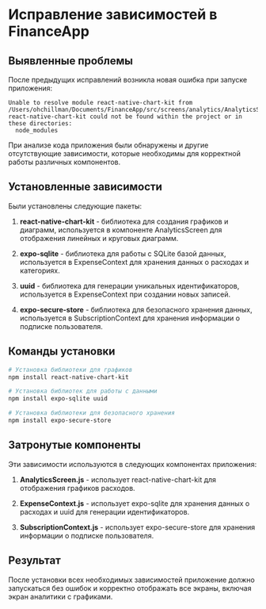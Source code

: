 # Исправление зависимостей в FinanceApp

## Выявленные проблемы

После предыдущих исправлений возникла новая ошибка при запуске приложения:

```
Unable to resolve module react-native-chart-kit from /Users/ohchillman/Documents/FinanceApp/src/screens/analytics/AnalyticsScreen.js: react-native-chart-kit could not be found within the project or in these directories:
  node_modules
```

При анализе кода приложения были обнаружены и другие отсутствующие зависимости, которые необходимы для корректной работы различных компонентов.

## Установленные зависимости

Были установлены следующие пакеты:

1. **react-native-chart-kit** - библиотека для создания графиков и диаграмм, используется в компоненте AnalyticsScreen для отображения линейных и круговых диаграмм.

2. **expo-sqlite** - библиотека для работы с SQLite базой данных, используется в ExpenseContext для хранения данных о расходах и категориях.

3. **uuid** - библиотека для генерации уникальных идентификаторов, используется в ExpenseContext при создании новых записей.

4. **expo-secure-store** - библиотека для безопасного хранения данных, используется в SubscriptionContext для хранения информации о подписке пользователя.

## Команды установки

```bash
# Установка библиотеки для графиков
npm install react-native-chart-kit

# Установка библиотек для работы с данными
npm install expo-sqlite uuid

# Установка библиотеки для безопасного хранения
npm install expo-secure-store
```

## Затронутые компоненты

Эти зависимости используются в следующих компонентах приложения:

1. **AnalyticsScreen.js** - использует react-native-chart-kit для отображения графиков расходов.

2. **ExpenseContext.js** - использует expo-sqlite для хранения данных о расходах и uuid для генерации идентификаторов.

3. **SubscriptionContext.js** - использует expo-secure-store для хранения информации о подписке пользователя.

## Результат

После установки всех необходимых зависимостей приложение должно запускаться без ошибок и корректно отображать все экраны, включая экран аналитики с графиками.
